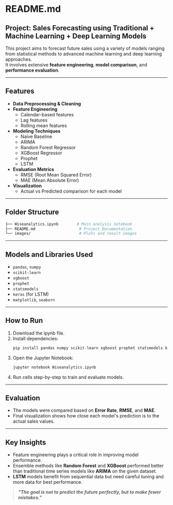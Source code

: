 # README.md

## Project: Sales Forecasting using Traditional + Machine Learning + Deep Learning Models

This project aims to forecast future sales using a variety of models ranging from statistical methods to advanced machine learning and deep learning approaches.  
It involves extensive **feature engineering**, **model comparison**, and **performance evaluation**.

---

## Features

- **Data Preprocessing & Cleaning**
- **Feature Engineering**  
  - Calendar-based features
  - Lag features
  - Rolling mean features
- **Modeling Techniques**  
  - Naive Baseline
  - ARIMA
  - Random Forest Regressor
  - XGBoost Regressor
  - Prophet
  - LSTM
- **Evaluation Metrics**  
  - RMSE (Root Mean Squared Error)
  - MAE (Mean Absolute Error)
- **Visualization**  
  - Actual vs Predicted comparison for each model

---

## Folder Structure

```bash
├── Wiseanalytics.ipynb        # Main analysis notebook
├── README.md                   # Project Documentation
└── images/                     # Plots and result images
```

---

## Models and Libraries Used

- `pandas`, `numpy`
- `scikit-learn`
- `xgboost`
- `prophet`
- `statsmodels`
- `keras` (for LSTM)
- `matplotlib`, `seaborn`

---

## How to Run

1. Download the ipynb file.
2. Install dependencies:
   ```bash
   pip install pandas numpy scikit-learn xgboost prophet statsmodels keras matplotlib seaborn
   ```
3. Open the Jupyter Notebook:
   ```bash
   jupyter notebook Wiseanalytics.ipynb
   ```
4. Run cells step-by-step to train and evaluate models.

---

## Evaluation

- The models were compared based on **Error Rate**, **RMSE**, and **MAE**.
- Final visualization shows how close each model's prediction is to the actual sales values.

---

## Key Insights

- Feature engineering plays a critical role in improving model performance.
- Ensemble methods like **Random Forest** and **XGBoost** performed better than traditional time series models like **ARIMA** on the given dataset.
- **LSTM** models benefit from sequential data but need careful tuning and more data for best performance.

> **_"The goal is not to predict the future perfectly, but to make fewer mistakes."_**
